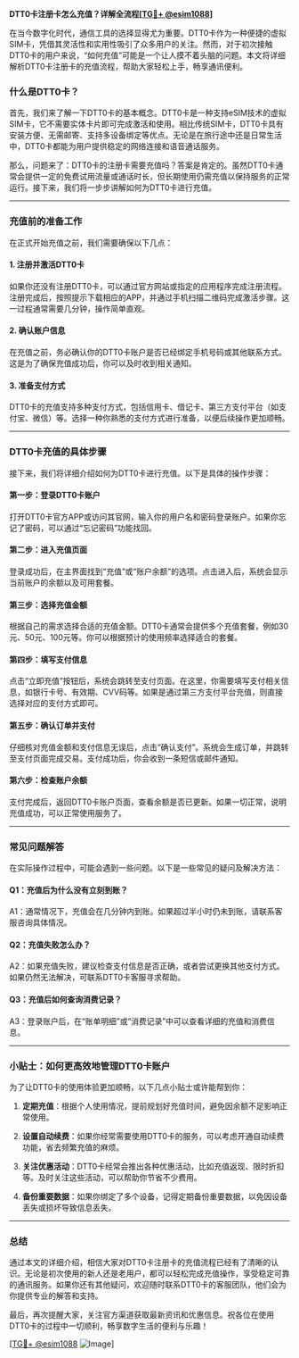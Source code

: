 **DTT0卡注册卡怎么充值？详解全流程[[TG💪+ @esim1088](https://t.me/s/esim1088)]**

在当今数字化时代，通信工具的选择显得尤为重要。DTT0卡作为一种便捷的虚拟SIM卡，凭借其灵活性和实用性吸引了众多用户的关注。然而，对于初次接触DTT0卡的用户来说，“如何充值”可能是一个让人摸不着头脑的问题。本文将详细解析DTT0卡注册卡的充值流程，帮助大家轻松上手，畅享通讯便利。

### 什么是DTT0卡？

首先，我们来了解一下DTT0卡的基本概念。DTT0卡是一种支持eSIM技术的虚拟SIM卡，它不需要实体卡片即可完成激活和使用。相比传统SIM卡，DTT0卡具有安装方便、无需邮寄、支持多设备绑定等优点。无论是在旅行途中还是日常生活中，DTT0卡都能为用户提供稳定的网络连接和语音通话服务。

那么，问题来了：DTT0卡的注册卡需要充值吗？答案是肯定的。虽然DTT0卡通常会提供一定的免费试用流量或通话时长，但长期使用仍需充值以保持服务的正常运行。接下来，我们将一步步讲解如何为DTT0卡进行充值。

---

### 充值前的准备工作

在正式开始充值之前，我们需要确保以下几点：

#### 1. 注册并激活DTT0卡
如果你还没有注册DTT0卡，可以通过官方网站或指定的应用程序完成注册流程。注册完成后，按照提示下载相应的APP，并通过手机扫描二维码完成激活步骤。这一过程通常需要几分钟，操作简单直观。

#### 2. 确认账户信息
在充值之前，务必确认你的DTT0卡账户是否已经绑定手机号码或其他联系方式。这是为了确保充值成功后，你可以及时收到相关通知。

#### 3. 准备支付方式
DTT0卡的充值支持多种支付方式，包括信用卡、借记卡、第三方支付平台（如支付宝、微信）等。选择一种你熟悉的支付方式进行准备，以便后续操作更加顺畅。

---

### DTT0卡充值的具体步骤

接下来，我们将详细介绍如何为DTT0卡进行充值。以下是具体的操作步骤：

#### 第一步：登录DTT0卡账户
打开DTT0卡官方APP或访问其官网，输入你的用户名和密码登录账户。如果你忘记了密码，可以通过“忘记密码”功能找回。

#### 第二步：进入充值页面
登录成功后，在主界面找到“充值”或“账户余额”的选项。点击进入后，系统会显示当前账户的余额以及可用套餐。

#### 第三步：选择充值金额
根据自己的需求选择合适的充值金额。DTT0卡通常会提供多个充值套餐，例如30元、50元、100元等。你可以根据预计的使用频率选择适合的套餐。

#### 第四步：填写支付信息
点击“立即充值”按钮后，系统会跳转至支付页面。在这里，你需要填写支付相关信息，如银行卡号、有效期、CVV码等。如果是通过第三方支付平台充值，则直接选择对应的支付方式即可。

#### 第五步：确认订单并支付
仔细核对充值金额和支付信息无误后，点击“确认支付”。系统会生成订单，并跳转至支付页面完成交易。支付成功后，你会收到一条短信或邮件通知。

#### 第六步：检查账户余额
支付完成后，返回DTT0卡账户页面，查看余额是否已更新。如果一切正常，说明充值成功，可以正常使用服务了。

---

### 常见问题解答

在实际操作过程中，可能会遇到一些问题。以下是一些常见的疑问及解决方法：

#### Q1：充值后为什么没有立刻到账？
A1：通常情况下，充值会在几分钟内到账。如果超过半小时仍未到账，请联系客服咨询具体情况。

#### Q2：充值失败怎么办？
A2：如果充值失败，建议检查支付信息是否正确，或者尝试更换其他支付方式。如果仍然无法解决，可联系DTT0卡客服寻求帮助。

#### Q3：充值后如何查询消费记录？
A3：登录账户后，在“账单明细”或“消费记录”中可以查看详细的充值和消费信息。

---

### 小贴士：如何更高效地管理DTT0卡账户

为了让DTT0卡的使用体验更加顺畅，以下几点小贴士或许能帮到你：

1. **定期充值**：根据个人使用情况，提前规划好充值时间，避免因余额不足影响正常使用。
   
2. **设置自动续费**：如果你经常需要使用DTT0卡的服务，可以考虑开通自动续费功能，省去频繁充值的麻烦。

3. **关注优惠活动**：DTT0卡经常会推出各种优惠活动，比如充值返现、限时折扣等。及时关注这些活动，可以帮助你节省不少费用。

4. **备份重要数据**：如果你绑定了多个设备，记得定期备份重要数据，以免因设备丢失或损坏导致信息丢失。

---

### 总结

通过本文的详细介绍，相信大家对DTT0卡注册卡的充值流程已经有了清晰的认识。无论是初次使用的新人还是老用户，都可以轻松完成充值操作，享受稳定可靠的通讯服务。如果你还有其他疑问，欢迎随时联系DTT0卡的客服团队，他们会为你提供专业的解答和支持。

最后，再次提醒大家，关注官方渠道获取最新资讯和优惠信息。祝各位在使用DTT0卡的过程中一切顺利，畅享数字生活的便利与乐趣！

[[TG💪+ @esim1088](https://t.me/s/esim1088) ![Image](https://i.postimg.cc/4NQfJmqS/Snipaste-2025-05-13-00-14-12.png)]